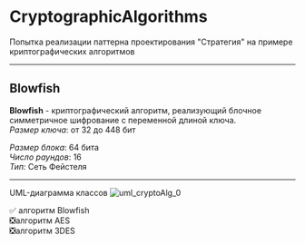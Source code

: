 # CryptographicAlgorithms
Попытка реализации паттерна проектирования "Стратегия" на примере криптографических алгоритмов
____
## Blowfish
**Blowfish** - криптографический алгоритм, реализующий блочное симметричное шифрование с переменной длиной ключа.    
*Размер ключа*: от 32 до 448 бит    

*Размер блока*: 64 бита    
*Число раундов*: 16    
*Тип:* Сеть Фейстеля    
____
UML-диаграмма классов
![uml_cryptoAlg_0](https://user-images.githubusercontent.com/80464776/112059264-acfe2e00-8b6c-11eb-8e06-6b8379d3af8a.png)

:white_check_mark: алгоритм Blowfish   
:negative_squared_cross_mark:алгоритм AES   
:negative_squared_cross_mark:алгоритм 3DES   
